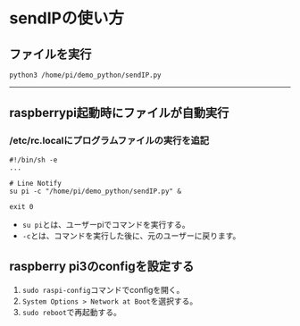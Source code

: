 # sendIPの使い方
## ファイルを実行
`python3 /home/pi/demo_python/sendIP.py`
***
## raspberrypi起動時にファイルが自動実行
### /etc/rc.localにプログラムファイルの実行を追記
```
#!/bin/sh -e
...

# Line Notify
su pi -c "/home/pi/demo_python/sendIP.py" &

exit 0
```
* `su pi`とは、ユーザーpiでコマンドを実行する。
* `-c`とは、コマンドを実行した後に、元のユーザーに戻ります。
## raspberry pi3のconfigを設定する
1. `sudo raspi-config`コマンドでconfigを開く。
2. `System Options > Network at Boot`を選択する。
3. `sudo reboot`で再起動する。

